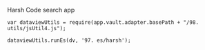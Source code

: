 
Harsh Code search app


```dataviewjs
var dataviewUtils = require(app.vault.adapter.basePath + "/98. utils/jsUtil4.js");

dataviewUtils.runEs(dv, '97. es/harsh');
```
